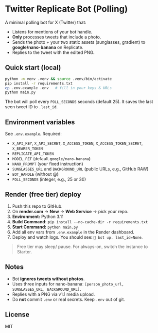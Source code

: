 # Twitter Replicate Bot (Polling)

A minimal polling bot for X (Twitter) that:
- Listens for mentions of your bot handle.
- **Only** processes tweets that include a photo.
- Sends the photo + your two static assets (sunglasses, gradient) to **google/nano-banana** on Replicate.
- Replies to the tweet with the edited PNG.

## Quick start (local)

```bash
python -m venv .venv && source .venv/bin/activate
pip install -r requirements.txt
cp .env.example .env   # fill in your keys & URLs
python main.py
```

The bot will poll every `POLL_SECONDS` seconds (default 25). It saves the last seen tweet ID to `.last_id`.

## Environment variables

See `.env.example`. Required:

- `X_API_KEY`, `X_API_SECRET`, `X_ACCESS_TOKEN`, `X_ACCESS_TOKEN_SECRET`, `X_BEARER_TOKEN`
- `REPLICATE_API_TOKEN`
- `MODEL_REF` (default `google/nano-banana`)
- `NANO_PROMPT` (your fixed instruction)
- `SUNGLASSES_URL` and `BACKGROUND_URL` (public URLs, e.g., GitHub RAW)
- `BOT_HANDLE` (without @)
- `POLL_SECONDS` (integer, e.g., 25 or 30)

## Render (free tier) deploy

1. Push this repo to GitHub.
2. On **render.com** → **New** → **Web Service** → pick your repo.
3. **Environment:** Python 3.11
4. **Build Command:** `pip install --no-cache-dir -r requirements.txt`
5. **Start Command:** `python main.py`
6. Add all env vars from `.env.example` in the Render dashboard.
7. Deploy and watch logs. You should see: `🚀 bot up. last_id=None`.

> Free tier may sleep/ pause. For always-on, switch the instance to Starter.

## Notes
- Bot **ignores tweets without photos**.
- Uses three inputs for nano-banana: `[person_photo_url, SUNGLASSES_URL, BACKGROUND_URL]`.
- Replies with a PNG via v1.1 media upload.
- Do **not** commit `.env` or real secrets. Keep `.env` out of git.

## License
MIT
